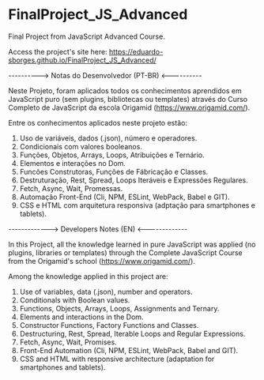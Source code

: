 # FinalProject_JS_Advanced
Final Project from JavaScript Advanced Course.

Access the project's site here: https://eduardo-sborges.github.io/FinalProject_JS_Advanced/

----------> Notas do Desenvolvedor (PT-BR) <----------

Neste Projeto, foram aplicados todos os conhecimentos aprendidos em JavaScript puro 
(sem plugins, bibliotecas ou templates) através do Curso Completo de JavaScript
da escola Origamid (https://www.origamid.com/).

Entre os conhecimentos aplicados neste projeto estão:

1. Uso de variáveis, dados (.json), número e operadores.
2. Condicionais com valores booleanos.
3. Funções, Objetos, Arrays, Loops, Atribuições e Ternário.
4. Elementos e interações no Dom.
5. Funcões Construtoras, Funções de Fábricação e Classes.
6. Destruturação, Rest, Spread, Loops Iteráveis e Expressões Regulares.
7. Fetch, Async, Wait, Promessas.
8. Automação Front-End (Cli, NPM, ESLint, WebPack, Babel e GIT).
9. CSS e HTML com arquitetura responsiva (adptação para smartphones e tablets).

-------------> Developers Notes (EN) <-------------

In this Project, all the knowledge learned in pure JavaScript was applied
(no plugins, libraries or templates) through the Complete JavaScript Course
from the Origamid's school (https://www.origamid.com/).

Among the knowledge applied in this project are:

1. Use of variables, data (.json), number and operators.
2. Conditionals with Boolean values.
3. Functions, Objects, Arrays, Loops, Assignments and Ternary.
4. Elements and interactions in the Dom.
5. Constructor Functions, Factory Functions and Classes.
6. Destructuring, Rest, Spread, Iterable Loops and Regular Expressions.
7. Fetch, Async, Wait, Promises.
8. Front-End Automation (Cli, NPM, ESLint, WebPack, Babel and GIT).
9. CSS and HTML with responsive architecture (adaptation for smartphones and tablets).
